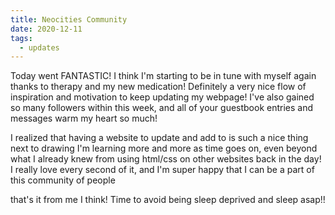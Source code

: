 ```yaml
---
title: Neocities Community
date: 2020-12-11
tags:
  - updates
---
```


Today went FANTASTIC! I think I'm starting to be in tune with myself again thanks to therapy and my new medication! Definitely a very nice flow of inspiration and motivation to keep updating my webpage! I've also gained so many followers within this week, and all of your guestbook entries and messages warm my heart so much!

I realized that having a website to update and add to is such a nice thing next to drawing I'm learning more and more as time goes on, even beyond what I already knew from using html/css on other websites back in the day! I really love every second of it, and I'm super happy that I can be a part of this community of people

that's it from me I think! Time to avoid being sleep deprived and sleep asap!!
